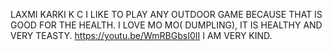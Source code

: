 LAXMI KARKI K C
I LIKE TO PLAY ANY OUTDOOR GAME BECAUSE THAT IS GOOD FOR THE HEALTH.
I LOVE MO MO( DUMPLING), IT IS HEALTHY AND VERY TEASTY.
https://youtu.be/WmRBGbsI0II
I AM VERY KIND.
